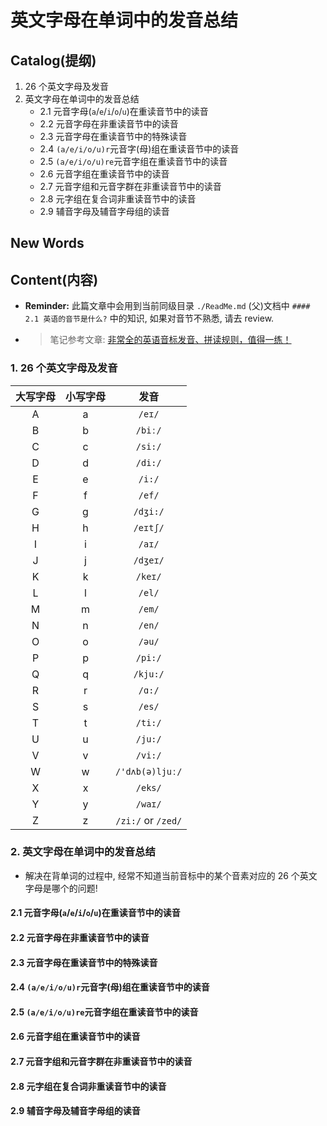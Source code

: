 #  英文字母在单词中的发音总结



## Catalog(提纲) 
1. 26 个英文字母及发音
2. 英文字母在单词中的发音总结
    + 2.1 元音字母(`a`/`e`/`i`/`o`/`u`)在重读音节中的读音
    + 2.2 元音字母在非重读音节中的读音
    + 2.3 元音字母在重读音节中的特殊读音
    + 2.4 `(a/e/i/o/u)r`元音字(母)组在重读音节中的读音
    + 2.5 `(a/e/i/o/u)re`元音字组在重读音节中的读音
    + 2.6 元音字组在重读音节中的读音
    + 2.7 元音字组和元音字群在非重读音节中的读音
    + 2.8 元字组在复合词非重读音节中的读音
    + 2.9 辅音字母及辅音字母组的读音





## New Words



## Content(内容)

- **Reminder:** 此篇文章中会用到当前同级目录 `./ReadMe.md`
  (父)文档中 `#### 2.1 英语的音节是什么?` 中的知识, 如果对音节不熟悉,
  请去 review.
- > 笔记参考文章: [非常全的英语音标发音、拼读规则，值得一练！](https://zhuanlan.zhihu.com/p/38602258)


### 1. 26 个英文字母及发音
| 大写字母| 小写字母| 发音|
|:---:|:---:|:---:|
| A | a | `/eɪ/` |
| B | b | `/biː/` |
| C | c | `/si:/` |
| D | d | `/di:/` |
| E | e | `/i:/` |
| F | f | `/ef/` |
| G | g | `/dʒi:/` |
| H | h | `/eɪtʃ/` |
| I | i | `/aɪ/` |
| J | j | `/dʒeɪ/` |
| K | k | `/keɪ/` |
| L | l | `/el/` |
| M | m | `/em/` |
| N | n | `/en/` |
| O | o | `/əu/` |
| P | p | `/pi:/` |
| Q | q | `/kju:/` |
| R | r | `/ɑ:/` |
| S | s | `/es/` |
| T | t | `/ti:/` |
| U | u | `/ju:/` |
| V | v | `/vi:/` |
| W | w | `/'dʌb(ə)ljuː/` |
| X | x | `/eks/` |
| Y | y | `/waɪ/` |
| Z | z | `/zi:/` or `/zed/` |


### 2. 英文字母在单词中的发音总结
- 解决在背单词的过程中, 经常不知道当前音标中的某个音素对应的 26 个英文字母是哪个的问题!

#### 2.1 元音字母(`a`/`e`/`i`/`o`/`u`)在重读音节中的读音
#### 2.2 元音字母在非重读音节中的读音
#### 2.3 元音字母在重读音节中的特殊读音
#### 2.4 `(a/e/i/o/u)r`元音字(母)组在重读音节中的读音
#### 2.5 `(a/e/i/o/u)re`元音字组在重读音节中的读音
#### 2.6 元音字组在重读音节中的读音
#### 2.7 元音字组和元音字群在非重读音节中的读音
#### 2.8 元字组在复合词非重读音节中的读音
#### 2.9 辅音字母及辅音字母组的读音